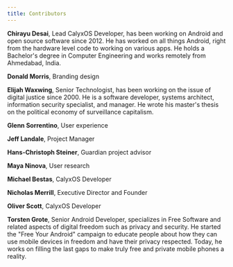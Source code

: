 ```yaml
---
title: Contributors
---
```


**Chirayu Desai**, Lead CalyxOS Developer, has been working on Android and open source software since 2012. He has worked on all things Android, right from the hardware level code to working on various apps. He holds a Bachelor's degree in Computer Engineering and works remotely from Ahmedabad, India.

**Donald Morris**, Branding design

**Elijah Waxwing**, Senior Technologist, has been working on the issue of digital justice since 2000. He is a software developer, systems architect, information security specialist, and manager. He wrote his master's thesis on the political economy of surveillance capitalism.

**Glenn Sorrentino**, User experience

**Jeff Landale**, Project Manager

**Hans-Christoph Steiner**, Guardian project advisor

**Maya Ninova**, User research

**Michael Bestas**, CalyxOS Developer

**Nicholas Merrill**, Executive Director and Founder

**Oliver Scott**, CalyxOS Developer

**Torsten Grote**, Senior Android Developer, specializes in Free Software and related aspects of digital freedom such as privacy and security. He started the "Free Your Android" campaign to educate people about how they can use mobile devices in freedom and have their privacy respected. Today, he works on filling the last gaps to make truly free and private mobile phones a reality.